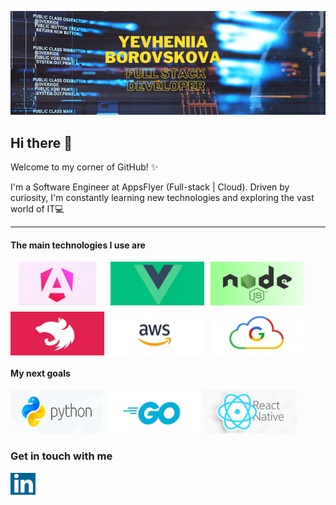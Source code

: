 [![Yevheniia Borovskova - Full Stack Developer](assets/bg_header.png)](https://www.linkedin.com/in/yevheniia-borovskova-759830212/)
## Hi there 👋

Welcome to my corner of GitHub! ✨

I'm a Software Engineer at AppsFlyer (Full-stack | Cloud). Driven by curiosity, I'm constantly learning new technologies and exploring the vast world of IT💻

---

#### The main technologies I use are

<div style="display:flex; flex-wrap: wrap; gap: 10px;">
    <img src="assets/angular.png" alt="angular" style="width: 150px;
   height:70px; object-fit: contain;" />
     <img src="assets/vue-js.png" alt="vue-js" style="width: 150px;
   height:70px;" />
     <img src="assets/node-js.png" alt="node-js" style="width: 150px;
   height:70px;" />
     <img src="assets/nest-js.png" alt="nest-js" style="width: 150px;
   height:70px;" />
     <img src="assets/aws.png" alt="aws" style="width: 150px;
   height:70px;" />
      <img src="assets/google.png" alt="google" style="width: 150px;
   height:70px;" />
</div>

#### My next goals

 <img src="assets/python.png" alt="python" style="width: 150px;
   height:70px;" />
     <img src="assets/goland.png" alt="goland" style="width: 150px;
   height:70px;" />
     <img src="assets/react-native.png" alt="react-native" style="width: 150px;
   height:70px;" />

### Get in touch with me

<a href="https://www.linkedin.com/in/yevheniia-borovskova-759830212" target="blank">
     <img src="assets/linkedin.png" alt="linkedin" style="width: 40px;
    height: 35px;" />
</a>

<!--
**Borovskova/Borovskova** is a ✨ _special_ ✨ repository because its `README.md` (this file) appears on your GitHub profile.

Here are some ideas to get you started:

- 🔭 I’m currently working on ...
- 🌱 I’m currently learning ...
- 👯 I’m looking to collaborate on ...
- 🤔 I’m looking for help with ...
- 💬 Ask me about ...
- 📫 How to reach me: ...
- 😄 Pronouns: ...
- ⚡ Fun fact: ...
-->

